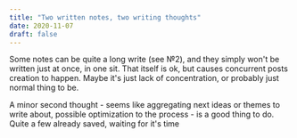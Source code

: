 ```yaml
---
title: "Two written notes, two writing thoughts"
date: 2020-11-07
draft: false
---
```


Some notes can be quite a long write (see №2), and they simply won't be written just at once, in one sit.
That itself is ok, but causes concurrent posts creation to happen.
Maybe it's just lack of concentration, or probably just normal thing to be.

A minor second thought - seems like aggregating next ideas or themes to write about, possible optimization to the process - is a good thing to do.
Quite a few already saved, waiting for it's time
